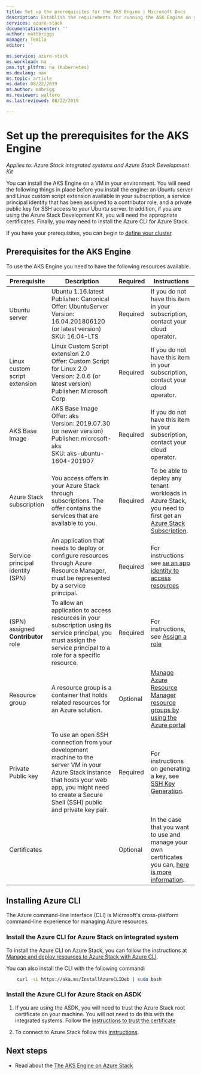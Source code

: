 ```yaml
---
title: Set up the prerequisites for the AKS Engine | Microsoft Docs
description: Establish the requirements for running the ASK Engine on your Azure Stack.
services: azure-stack
documentationcenter: ''
author: mattbriggs
manager: femila
editor: ''

ms.service: azure-stack
ms.workload: na
pms.tgt_pltfrm: na (Kubernetes)
ms.devlang: nav
ms.topic: article
ms.date: 08/22/2019
ms.author: mabrigg
ms.reviewer: waltero
ms.lastreviewed: 08/22/2019

---
```


# Set up the prerequisites for the AKS Engine

*Applies to: Azure Stack integrated systems and Azure Stack Development Kit*

You can install the AKS Engine on a VM in your environment. You will need the following things in place before you install the engine: an Ubuntu server and Linux custom script extension available in your subscription, a service principal identity that has been assigned to a contributor role, and a private public key for SSH access to your Ubuntu server. In addition, if you are using the Azure Stack Development Kit, you will need the appropriate certificates. Finally, you may need to install the Azure CLI for Azure Stack.

If you have your prerequisites, you can begin to [define your cluster](azure-stack-kubernetes-aks-engine-deploy-cluster.md).

## Prerequisites for the AKS Engine

To use the AKS Engine you need to have the following resources available.

| Prerequisite | Description | Required | Instructions |
| --- | --- | --- | --- |
| Ubuntu server | Ubuntu 1.16.latest<br>Publisher: Canonical<br>Offer: UbuntuServer<br>Version: 16.04.201806120 (or latest version)<br>SKU: 16.04-LTS | Required | If you do not have this item in your subscription, contact your cloud operator. |
| Linux custom script extension | Linux Custom Script extension 2.0<br>Offer: Custom Script for Linux 2.0<br>Version: 2.0.6 (or latest version)<br>Publisher: Microsoft Corp | Required | If you do not have this item in your subscription, contact your cloud operator. |
| AKS Base Image | AKS Base Image<br>Offer: aks<br>Version: 2019.07.30 (or newer version)<br>Publisher: microsoft-aks<br>SKU: aks-ubuntu-1604-201907 | Required | If you do not have this item in your subscription, contact your cloud operator. |
| Azure Stack subscription | You access offers in your Azure Stack through subscriptions. The offer contains the services that are available to you. | Required | To be able to deploy any tenant workloads in Azure Stack, you need to first get an [Azure Stack Subscription](https://docs.microsoft.com/azure-stack/user/azure-stack-subscribe-services). |
| Service principal identity (SPN) |  An application that needs to deploy or configure resources through Azure Resource Manager, must be represented by a service principal. | Required | For instructions see [se an app identity to access resources](https://docs.microsoft.com/azure-stack/operator/azure-stack-create-service-principals) |
| (SPN) assigned **Contributor** role | To allow an application to access resources in your subscription using its service principal, you must assign the service principal to a role for a specific resource.  | Required | For instructions, see [Assign a role](https://docs.microsoft.com/azure-stack/operator/azure-stack-create-service-principals#assign-a-role) |
| Resource group | A resource group is a container that holds related resources for an Azure solution. | Optional | [Manage Azure Resource Manager resource groups by using the Azure portal](https://docs.microsoft.com/azure/azure-resource-manager/manage-resource-groups-portal) |
| Private Public key | To use an open SSH connection from your development machine to the server VM in your Azure Stack instance that hosts your web app, you might need to create a Secure Shell (SSH) public and private key pair. | Required | For instructions on generating a key, see [SSH Key Generation](https://docs.microsoft.com/azure-stack/user/azure-stack-dev-start-howto-ssh-public-key).|
| Certificates | | Optional | In the case that you want to use and manage your own certificates you can, [here is more information](https://github.com/Azure/aks-engine/blob/e250a6c5065cc941bcc9cb9feb6461a1449b2a47/examples/keyvault-params/README.md). |

## Installing Azure CLI

The Azure command-line interface (CLI) is Microsoft's cross-platform command-line experience for managing Azure resources. 

### Install the Azure CLI for Azure Stack on integrated system

To install the Azure CLI on Azure Stack, you can follow the instructions at [Manage and deploy resources to Azure Stack with Azure CLI](https://docs.microsoft.com/azure-stack/user/azure-stack-version-profiles-azurecli2).

You can also install the CLI with the following command:

```bash  
    curl -sL https://aka.ms/InstallAzureCLIDeb | sudo bash
```

### Install the Azure CLI for Azure Stack on ASDK

1.  If you are using the ASDK, you will need to trust the Azure Stack root certificate on your machine. You will not need to do this with the integrated systems. Follow the [instructions to trust the certificate](https://docs.microsoft.com/azure-stack/user/azure-stack-version-profiles-azurecli2#linux-azure-ad)

2.  To connect to Azure Stack follow this [instructions](https://docs.microsoft.com/azure-stack/user/azure-stack-version-profiles-azurecli2#connect-to-azure-stack).

## Next steps

- Read about the [The AKS Engine on Azure Stack](azure-stack-kubernetes-aks-engine-overview.md)